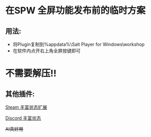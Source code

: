 # 在SPW 全屏功能发布前的临时方案
## 用法:
- 将Plugin复制到%appdata%\Salt Player for Windows\workshop
- 在软件内点开右上角全屏按键即可

# **不需要解压!!**

## 其他插件:
[Steam 丰富状态扩展](https://github.com/GaodaGG/SaltSteamPlugin)

[Discord 丰富状态](https://github.com/GaodaGG/SaltDiscordPlugin)

~~AI真好用~~
